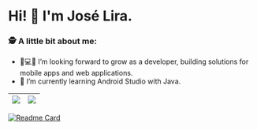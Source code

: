 # Hi! 👋 I'm José Lira.


### 🕵 A little bit about me:

- 📱💻🚀 I’m looking forward to grow as a developer, building solutions for mobile apps and web applications.
- 🌱 I’m currently learning Android Studio with Java.

| <img align="center" src="https://github-readme-stats.vercel.app/api?username=JoseLiraa&show_icons=true&theme=merko&hide=contribs,prs" /> | <img align="center" src="https://github-readme-stats.vercel.app/api/top-langs/?username=JoseLiraa&layout=compact&theme=buefy&hide_border=true" /> |
| ------------- | ------------- |

[![Readme Card](https://github-readme-stats.vercel.app/api/pin/?username=JoseLiraa&repo=github-readme-stats&show_owner=true)](https://github.com/JoseLiraa/Bootcamp-CoreCode)

